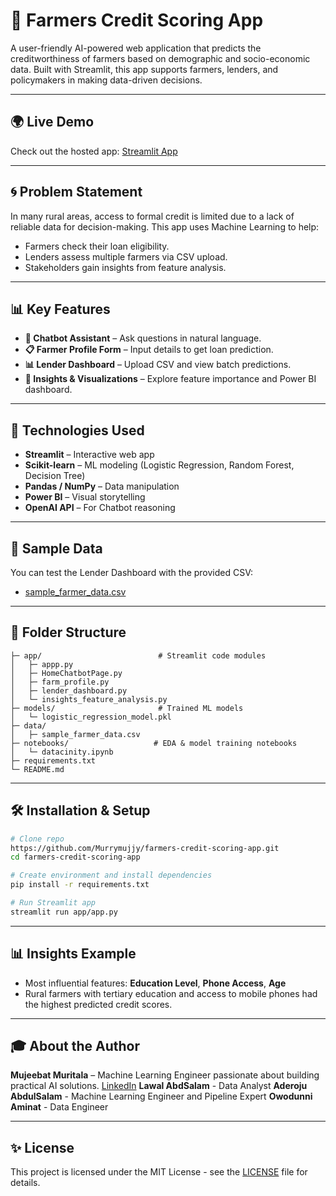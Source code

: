 # 🌾 Farmers Credit Scoring App

A user-friendly AI-powered web application that predicts the creditworthiness of farmers based on demographic and socio-economic data. Built with Streamlit, this app supports farmers, lenders, and policymakers in making data-driven decisions.

---

## 🌍 Live Demo

Check out the hosted app: [Streamlit App](https://farmers-credit-profile-numerixa.streamlit.app/)

---

## 🌀 Problem Statement

In many rural areas, access to formal credit is limited due to a lack of reliable data for decision-making. This app uses Machine Learning to help:

* Farmers check their loan eligibility.
* Lenders assess multiple farmers via CSV upload.
* Stakeholders gain insights from feature analysis.

---

## 📊 Key Features

* **🧠 Chatbot Assistant** – Ask questions in natural language.
* **📋 Farmer Profile Form** – Input details to get loan prediction.
* **📊 Lender Dashboard** – Upload CSV and view batch predictions.
* **🔹 Insights & Visualizations** – Explore feature importance and Power BI dashboard.

---

## 🧰 Technologies Used

* **Streamlit** – Interactive web app
* **Scikit-learn** – ML modeling (Logistic Regression, Random Forest, Decision Tree)
* **Pandas / NumPy** – Data manipulation
* **Power BI** – Visual storytelling
* **OpenAI API** – For Chatbot reasoning

---

## 📁 Sample Data

You can test the Lender Dashboard with the provided CSV:

* [sample\_farmer\_data.csv](./data/sample_farmer_data.csv)

---

## 📅 Folder Structure

```
├─ app/                          # Streamlit code modules
│   ├─ appp.py
│   ├─ HomeChatbotPage.py
│   ├─ farm_profile.py
│   ├─ lender_dashboard.py
│   └─ insights_feature_analysis.py
├─ models/                       # Trained ML models
│   └─ logistic_regression_model.pkl
├─ data/
│   ├─ sample_farmer_data.csv
├─ notebooks/                   # EDA & model training notebooks
│   └─ datacinity.ipynb
├─ requirements.txt
└─ README.md
```

---

## 🛠️ Installation & Setup

```bash
# Clone repo
https://github.com/Murrymujjy/farmers-credit-scoring-app.git
cd farmers-credit-scoring-app

# Create environment and install dependencies
pip install -r requirements.txt

# Run Streamlit app
streamlit run app/app.py
```

---

## 📊 Insights Example

* Most influential features: **Education Level**, **Phone Access**, **Age**
* Rural farmers with tertiary education and access to mobile phones had the highest predicted credit scores.

---

## 🎓 About the Author

**Mujeebat Muritala** – Machine Learning Engineer passionate about building practical AI solutions.
[LinkedIn](https://www.linkedin.com/in/mujeebat-muritala-134210175)
**Lawal AbdSalam** - Data Analyst 
**Aderoju AbdulSalam** - Machine Learning Engineer and Pipeline Expert 
**Owodunni Aminat** - Data Engineer 

---

## ✨ License

This project is licensed under the MIT License - see the [LICENSE](LICENSE) file for details.
